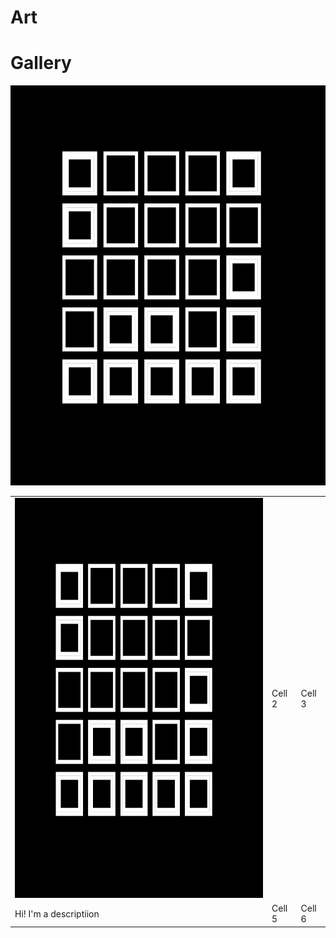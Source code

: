 # Art



# Gallery
<img src="https://github.com/milioe/Art/blob/main/Files/Images/01.png" alt="foto" width = 640px height = 640px>


<table>
  <tr>
    <td> <img src="https://github.com/milioe/Art/blob/main/Files/Images/01.png" alt="foto" width = 640px height = 640px> </td>
    <td>Cell 2</td>
    <td>Cell 3</td>
  </tr>
  <tr>
    <td> Hi! I'm a descriptiion </td>
    <td>Cell 5</td>
    <td>Cell 6</td>
  </tr>
</table>
